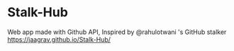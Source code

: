# Stalk-Hub
Web app made with Github API, Inspired by @rahulotwani 's GitHub stalker
https://jaagrav.github.io/Stalk-Hub/
